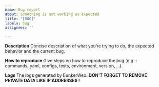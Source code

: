 ```yaml
---
name: Bug report
about: Something is not working as expected
title: "[BUG]"
labels: bug
assignees: ''

---
```


**Description**
Concise description of what you're trying to do, the expected behavior and the current bug.

**How to reproduce**
Give steps on how to reproduce the bug (e.g. : commands, yaml, configs, tests, environment, version, ...).

**Logs**
The logs generated by BunkerWeb. **DON'T FORGET TO REMOVE PRIVATE DATA LIKE IP ADDRESSES !**
